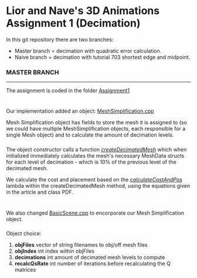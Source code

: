 # Lior and Nave's 3D Animations Assignment 1 (Decimation)

In this git repository there are two branches:
* Master branch = decimation with quadratic error calculation.
* Naive branch = decimation with tutorial 703 shortest edge and midpoint.

### MASTER BRANCH
***********************************
The assignment is coded in the folder [Assignment1](https://github.com/ThatGuyVanquish/3DAnimation_AS1/tree/master/tutorial/Assignment1)
#    

Our implementation added an object:
[MeshSimplification.cpp](https://github.com/ThatGuyVanquish/3DAnimation_AS1/blob/e17c7deb3582e7adf966487180c78e2ed671f91d/tutorial/Assignment1/MeshSimplification.cpp)

Mesh Simplification object has fields to store the mesh it is assigned to (so we could have multiple MeshSimplification objects, each responsible for a single Mesh object) and to calculate the amount of decimation levels.
### 
The object constructor calls a function [*createDecimatedMesh*](https://github.com/ThatGuyVanquish/3DAnimation_AS1/blob/e17c7deb3582e7adf966487180c78e2ed671f91d/tutorial/Assignment1/MeshSimplification.cpp#L152) which when initialized immediately calculates the mesh's necessary MeshData structs for each level of decimation - which is 10% of the previous level of the decimated mesh.

We calculate the cost and placement based on the [*calculateCostAndPos*](https://github.com/ThatGuyVanquish/3DAnimation_AS1/blob/e17c7deb3582e7adf966487180c78e2ed671f91d/tutorial/Assignment1/MeshSimplification.cpp#L170) lambda within the createDecimatedMesh method, using the equations given in the article and class PDF.
# 
We also changed [BasicScene.cpp](https://github.com/ThatGuyVanquish/3DAnimation_AS1/blob/master/tutorial/Assignment1/BasicScene.cpp) to encorporate our Mesh Simplification object.
###  

Object choice:
1) **objFiles** vector of string filenames to obj/off mesh files
2) **objIndex** int index within objFiles
3) **decimations** int amount of decimated mesh levels to compute
4) **recalcQsRate** int number of iterations before recalculating the Q matrices
